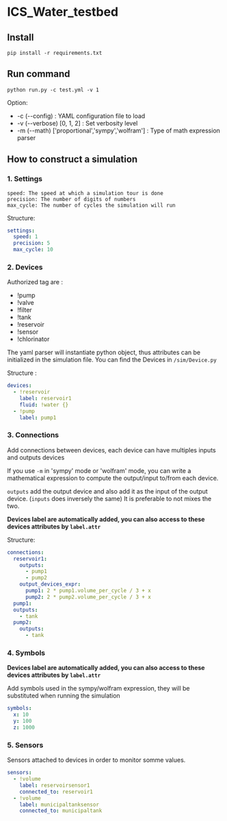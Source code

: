 # ICS_Water_testbed

## Install 
`pip install -r requirements.txt`

## Run command
`python run.py -c test.yml -v 1`

Option:
- -c (--config) : YAML configuration file to load
- -v (--verbose) [0, 1, 2] : Set verbosity level
- -m (--math) ['proportional','sympy','wolfram'] : Type of math expression parser

## How to construct a simulation
### 1. Settings
    speed: The speed at which a simulation tour is done
    precision: The number of digits of numbers
    max_cycle: The number of cycles the simulation will run
Structure:
```yaml
settings:
  speed: 1
  precision: 5
  max_cycle: 10
```
### 2. Devices
Authorized tag are :
- !pump
- !valve
- !filter
- !tank
- !reservoir
- !sensor
- !chlorinator

The yaml parser will instantiate python object, thus attributes can be initialized
in the simulation file. You can find the Devices in `/sim/Device.py`

Structure :
```yaml
devices:
  - !reservoir
    label: reservoir1
    fluid: !water {}
  - !pump
    label: pump1
```
### 3. Connections
Add connections between devices, each device can have multiples inputs and outputs
devices

If you use `-m` in 'sympy' mode or 'wolfram' mode, you can write a mathematical expression
to compute the output/input to/from each device.

`outputs` add the output device and also add it as the input of the output device. (`inputs` does inversely the same)
It is preferable to not mixes the two.


**Devices label are automatically added, you can also access to these devices attributes by `label.attr`**

Structure:
```yaml
connections:
  reservoir1:
    outputs:
      - pump1
      - pump2
    output_devices_expr:
      pump1: 2 * pump1.volume_per_cycle / 3 + x
      pump2: 2 * pump2.volume_per_cycle / 3 + x
  pump1:
  outputs:
    - tank
  pump2:
    outputs:
      - tank
```
### 4. Symbols
**Devices label are automatically added, you can also access to these devices attributes by `label.attr`**

Add symbols used in the sympy/wolfram expression, they will be substituted when running the simulation
```yaml
symbols:
  x: 10
  y: 100
  z: 1000
```
### 5. Sensors
Sensors attached to devices in order to monitor somme values.
```yaml
sensors:
  - !volume
    label: reservoirsensor1
    connected_to: reservoir1
  - !volume
    label: municipaltanksensor
    connected_to: municipaltank
```